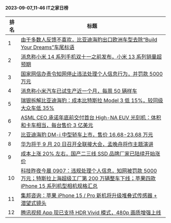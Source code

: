 #### 2023-09-07_11-46  IT之家日榜

| 排名 | 标题|
| --- | ---|
| 1 | [由于多数人反馈不喜欢，比亚迪海豹出口欧洲车型去除“Build Your Dreams”车尾标语](https://www.ithome.com/0/717/255.htm) |
| 2 | [消息称小米 14 系列手机双十一之前发布，小米 13 系列销量超预期](https://www.ithome.com/0/717/294.htm) |
| 3 | [国家网信办责令知网停止违法处理个人信息行为，并罚款 5000 万元](https://www.ithome.com/0/717/337.htm) |
| 4 | [消息称小米汽车已试生产近一个月，每周 50 辆样车](https://www.ithome.com/0/717/326.htm) |
| 5 | [瑞银拆解比亚迪海豹：成本比特斯拉 Model 3 低 15%，较同级大众车低 35%](https://www.ithome.com/0/717/414.htm) |
| 6 | [ASML CEO 承诺年底前交付首台 High-NA EUV 光刻机：体积和卡车相当，每台售价 3 亿美元](https://www.ithome.com/0/717/297.htm) |
| 7 | [比亚迪海豹 DM-i 中型轿车上市，售价 16.68-23.68 万元](https://www.ithome.com/0/717/388.htm) |
| 8 | [华为将于 9 月 20 日召开全联接大会，孟晚舟将作主题演讲](https://www.ithome.com/0/717/410.htm) |
| 9 | [成本上涨 20% 左右，国产二三线 SSD 品牌厂家已陆续开始涨价](https://www.ithome.com/0/717/273.htm) |
| 10 | [科技昨夜今晨 0907：违规处理个人信息，知网被罚款 5000 万元；特斯拉上海超级工厂第 200 万辆整车下线；苹果四款 iPhone 15 系列机型相机规格汇总](https://www.ithome.com/0/717/437.htm) |
| 11 | [集邦咨询：苹果 iPhone 15 / Pro 新机将升级堆叠式传感器 + 潜望式镜头](https://www.ithome.com/0/717/407.htm) |
| 12 | [腾讯视频 App 现已支持 HDR Vivid 模式，480p 画质增强上线](https://www.ithome.com/0/717/423.htm) |
